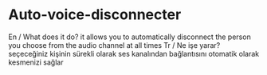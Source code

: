 # Auto-voice-disconnecter
En /
What does it do?
it allows you to automatically disconnect the person you choose from the audio channel at all times
Tr /
Ne işe yarar?
seçeceğiniz kişinin sürekli olarak ses kanalından bağlantısını otomatik olarak kesmenizi sağlar
